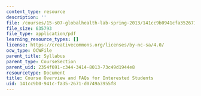 ```yaml
---
content_type: resource
description: ''
file: /courses/15-s07-globalhealth-lab-spring-2013/141cc9b0941cfa352671d0749a3955f8_MIT15_S07S13_overviewFAQ.pdf
file_size: 635793
file_type: application/pdf
learning_resource_types: []
license: https://creativecommons.org/licenses/by-nc-sa/4.0/
ocw_type: OCWFile
parent_title: Syllabus
parent_type: CourseSection
parent_uid: 2354f691-c344-3414-8013-73c49d1944e8
resourcetype: Document
title: Course Overview and FAQs for Interested Students
uid: 141cc9b0-941c-fa35-2671-d0749a3955f8
---
```

